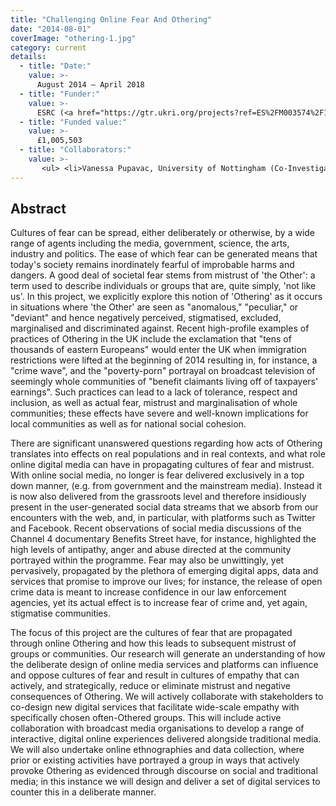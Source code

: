 ```yaml
---
title: "Challenging Online Fear And Othering"
date: "2014-08-01"
coverImage: "othering-1.jpg"
category: current
details:
  - title: "Date:"
    value: >-
      August 2014 – April 2018
  - title: "Funder:"
    value: >-
      ESRC (<a href="https://gtr.ukri.org/projects?ref=ES%2FM003574%2F1">ES/M003574/1</a> and <a href="https://gtr.ukri.org/projects?ref=ES%2FM003574%2F2">ES/M003574/2</a>)
  - title: "Funded value:"
    value: >-
      £1,005,503
  - title: "Collaborators:"
    value: >-
       <ul> <li>Vanessa Pupavac, University of Nottingham (Co-Investigator)</li> <li>Karen Salt, University of Nottingham (Co-Investigator)</li> <li>Julie Barnett, University of Bath (Co-Investigator)</li> </ul> 
---
```

## Abstract
Cultures of fear can be spread, either deliberately or otherwise, by a wide range of agents including the media, government, science, the arts, industry and politics. The ease of which fear can be generated means that today's society remains inordinately fearful of improbable harms and dangers. A good deal of societal fear stems from mistrust of 'the Other': a term used to describe individuals or groups that are, quite simply, 'not like us'. In this project, we explicitly explore this notion of 'Othering' as it occurs in situations where 'the Other' are seen as "anomalous," "peculiar," or "deviant" and hence negatively perceived, stigmatised, excluded, marginalised and discriminated against. Recent high-profile examples of practices of Othering in the UK include the exclamation that "tens of thousands of eastern Europeans" would enter the UK when immigration restrictions were lifted at the beginning of 2014 resulting in, for instance, a "crime wave", and the "poverty-porn" portrayal on broadcast television of seemingly whole communities of "benefit claimants living off of taxpayers' earnings". Such practices can lead to a lack of tolerance, respect and inclusion, as well as actual fear, mistrust and marginalisation of whole communities; these effects have severe and well-known implications for local communities as well as for national social cohesion.

There are significant unanswered questions regarding how acts of Othering translates into effects on real populations and in real contexts, and what role online digital media can have in propagating cultures of fear and mistrust. With online social media, no longer is fear delivered exclusively in a top down manner, (e.g. from government and the mainstream media). Instead it is now also delivered from the grassroots level and therefore insidiously present in the user-generated social data streams that we absorb from our encounters with the web, and, in particular, with platforms such as Twitter and Facebook. Recent observations of social media discussions of the Channel 4 documentary Benefits Street have, for instance, highlighted the high levels of antipathy, anger and abuse directed at the community portrayed within the programme. Fear may also be unwittingly, yet pervasively, propagated by the plethora of emerging digital apps, data and services that promise to improve our lives; for instance, the release of open crime data is meant to increase confidence in our law enforcement agencies, yet its actual effect is to increase fear of crime and, yet again, stigmatise communities.

The focus of this project are the cultures of fear that are propagated through online Othering and how this leads to subsequent mistrust of groups or communities. Our research will generate an understanding of how the deliberate design of online media services and platforms can influence and oppose cultures of fear and result in cultures of empathy that can actively, and strategically, reduce or eliminate mistrust and negative consequences of Othering. We will actively collaborate with stakeholders to co-design new digital services that facilitate wide-scale empathy with specifically chosen often-Othered groups. This will include active collaboration with broadcast media organisations to develop a range of interactive, digital online experiences delivered alongside traditional media. We will also undertake online ethnographies and data collection, where prior or existing activities have portrayed a group in ways that actively provoke Othering as evidenced through discourse on social and traditional media; in this instance we will design and deliver a set of digital services to counter this in a deliberate manner.
